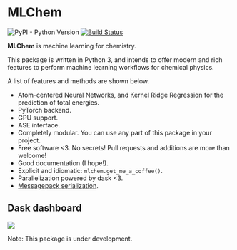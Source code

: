 MLChem
===========

![PyPI - Python Version](https://img.shields.io/pypi/pyversions/mlchem.svg)
[![Build Status](https://travis-ci.com/muammar/mlchem.svg?branch=master)](https://travis-ci.com/muammar/mlchem)


**MLChem** is machine learning for chemistry.

This package is written in Python 3, and intends to offer modern and rich
features to perform machine learning workflows for chemical physics.

A list of features and methods are shown below.

- Atom-centered Neural Networks, and Kernel Ridge Regression for the prediction of total energies.
- PyTorch backend.
- GPU support.
- ASE interface.
- Completely modular. You can use any part of this package in your project.
- Free software <3. No secrets! Pull requests and additions are more than welcome!
- Good documentation (I hope!).
- Explicit and idiomatic: `mlchem.get_me_a_coffee()`.
- Parallelization powered by dask <3.
- [Messagepack serialization](https://msgpack.org/index.html).


## Dask dashboard
![](https://raw.githubusercontent.com/muammar/mlchem/master/docs/source/_static/dask_dashboard.png)

Note: This package is under development.
